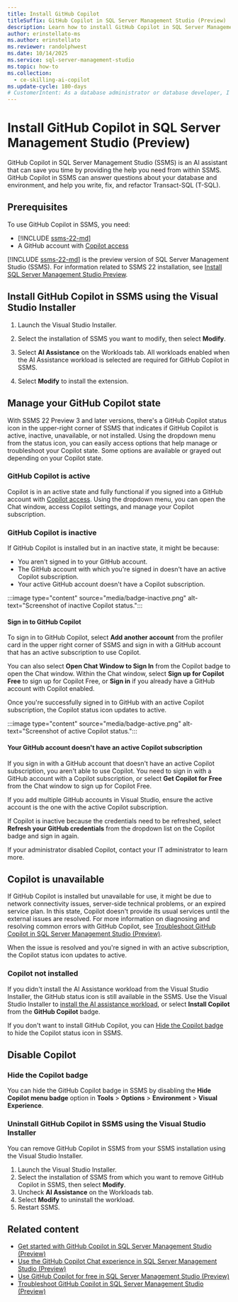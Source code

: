 ```yaml
---
title: Install GitHub Copilot
titleSuffix: GitHub Copilot in SQL Server Management Studio (Preview)
description: Learn how to install GitHub Copilot in SQL Server Management Studio (SSMS).
author: erinstellato-ms
ms.author: erinstellato
ms.reviewer: randolphwest
ms.date: 10/14/2025
ms.service: sql-server-management-studio
ms.topic: how-to
ms.collection:
  - ce-skilling-ai-copilot
ms.update-cycle: 180-days
# CustomerIntent: As a database administrator or database developer, I want to understand how to install GitHub Copilot in SQL Server Management Studio.
---
```

# Install GitHub Copilot in SQL Server Management Studio (Preview)

GitHub Copilot in SQL Server Management Studio (SSMS) is an AI assistant that can save you time by providing the help you need from within SSMS. GitHub Copilot in SSMS can answer questions about your database and environment, and help you write, fix, and refactor Transact-SQL (T-SQL).

## Prerequisites

To use GitHub Copilot in SSMS, you need:

- [!INCLUDE [ssms-22-md](../includes/ssms-22-md.md)]
- A GitHub account with [Copilot access](https://docs.github.com/copilot/get-started/what-is-github-copilot#getting-access-to-copilot)

[!INCLUDE [ssms-22-md](../includes/ssms-22-md.md)] is the preview version of SQL Server Management Studio (SSMS). For information related to SSMS 22 installation, see [Install SQL Server Management Studio Preview](../install/install-preview.md).

## Install GitHub Copilot in SSMS using the Visual Studio Installer

1. Launch the Visual Studio Installer.

1. Select the installation of SSMS you want to modify, then select **Modify**.

1. Select **AI Assistance** on the Workloads tab. All workloads enabled when the AI Assistance workload is selected are required for GitHub Copilot in SSMS.

1. Select **Modify** to install the extension.

## Manage your GitHub Copilot state

With SSMS 22 Preview 3 and later versions, there's a GitHub Copilot status icon in the upper-right corner of SSMS that indicates if GitHub Copilot is active, inactive, unavailable, or not installed. Using the dropdown menu from the status icon, you can easily access options that help manage or troubleshoot your Copilot state. Some options are available or grayed out depending on your Copilot state.

### GitHub Copilot is active

Copilot is in an active state and fully functional if you signed into a GitHub account with [Copilot access](https://docs.github.com/copilot/get-started/what-is-github-copilot#getting-access-to-copilot). Using the dropdown menu, you can open the Chat window, access Copilot settings, and manage your Copilot subscription.

### GitHub Copilot is inactive

If GitHub Copilot is installed but in an inactive state, it might be because:

- You aren't signed in to your GitHub account.
- The GitHub account with which you're signed in doesn't have an active Copilot subscription.
- Your active GitHub account doesn't have a Copilot subscription.

:::image type="content" source="media/badge-inactive.png" alt-text="Screenshot of inactive Copilot status.":::

#### Sign in to GitHub Copilot

To sign in to GitHub Copilot, select **Add another account** from the profiler card in the upper right corner of SSMS and sign in with a GitHub account that has an active subscription to use Copilot.

You can also select **Open Chat Window to Sign In** from the Copilot badge to open the Chat window. Within the Chat window, select **Sign up for Copilot Free** to sign up for Copilot Free, or **Sign in** if you already have a GitHub account with Copilot enabled.

Once you're successfully signed in to GitHub with an active Copilot subscription, the Copilot status icon updates to active.

:::image type="content" source="media/badge-active.png" alt-text="Screenshot of active Copilot status.":::

#### Your GitHub account doesn't have an active Copilot subscription

If you sign in with a GitHub account that doesn't have an active Copilot subscription, you aren't able to use Copilot. You need to sign in with a GitHub account with a Copilot subscription, or select **Get Copilot for Free** from the Chat window to sign up for Copilot Free.

If you add multiple GitHub accounts in Visual Studio, ensure the active account is the one with the active Copilot subscription.

If Copilot is inactive because the credentials need to be refreshed, select **Refresh your GitHub credentials** from the dropdown list on the Copilot badge and sign in again.

If your administrator disabled Copilot, contact your IT administrator to learn more.

## Copilot is unavailable

If GitHub Copilot is installed but unavailable for use, it might be due to network connectivity issues, server-side technical problems, or an expired service plan. In this state, Copilot doesn't provide its usual services until the external issues are resolved. For more information on diagnosing and resolving common errors with GitHub Copilot, see [Troubleshoot GitHub Copilot in SQL Server Management Studio (Preview)](troubleshoot.md).

When the issue is resolved and you're signed in with an active subscription, the Copilot status icon updates to active.

### Copilot not installed

If you didn't install the AI Assistance workload from the Visual Studio Installer, the GitHub status icon is still available in the SSMS. Use the Visual Studio Installer to [install the AI assistance workload](#install-github-copilot-in-ssms-using-the-visual-studio-installer), or select **Install Copilot** from the **GitHub Copilot** badge.

If you don't want to install GitHub Copilot, you can [Hide the Copilot badge](#hide-the-copilot-badge) to hide the Copilot status icon in SSMS.

## Disable Copilot

### Hide the Copilot badge

You can hide the GitHub Copilot badge in SSMS by disabling the **Hide Copilot menu badge** option in **Tools** > **Options** > **Environment** > **Visual Experience**.

### Uninstall GitHub Copilot in SSMS using the Visual Studio Installer

You can remove GitHub Copilot in SSMS from your SSMS installation using the Visual Studio Installer.

1. Launch the Visual Studio Installer.
1. Select the installation of SSMS from which you want to remove GitHub Copilot in SSMS, then select **Modify**.
1. Uncheck **AI Assistance** on the Workloads tab.
1. Select **Modify** to uninstall the workload.
1. Restart SSMS.

## Related content

- [Get started with GitHub Copilot in SQL Server Management Studio (Preview)](get-started.md)
- [Use the GitHub Copilot Chat experience in SQL Server Management Studio (Preview)](chat.md)
- [Use GitHub Copilot for free in SQL Server Management Studio (Preview)](free-plan.md)
- [Troubleshoot GitHub Copilot in SQL Server Management Studio (Preview)](troubleshoot.md)
